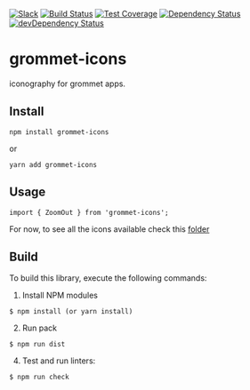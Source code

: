 [![Slack](http://alansouzati.github.io/artic/img/slack-badge.svg)](http://slackin.grommet.io)  [![Build Status](https://travis-ci.org/grommet/grommet-icons.svg?branch=master)](https://travis-ci.org/grommet/grommet-icons) [![Test Coverage](https://codeclimate.com/github/grommet/grommet-icons/badges/coverage.svg)](https://codeclimate.com/github/grommet/grommet-icons/coverage)  [![Dependency Status](https://david-dm.org/grommet/grommet.svg)](https://david-dm.org/grommet/grommet) [![devDependency Status](https://david-dm.org/grommet/grommet/dev-status.svg)](https://david-dm.org/grommet/grommet#info=devDependencies)

# grommet-icons

iconography for grommet apps.

## Install

`npm install grommet-icons`

or 

`yarn add grommet-icons`

## Usage

`import { ZoomOut } from 'grommet-icons';`

For now, to see all the icons available check this [folder](https://github.com/grommet/grommet-icons/tree/master/src/js/icons)

## Build 

To build this library, execute the following commands:

  1. Install NPM modules

    $ npm install (or yarn install)

  2. Run pack

    $ npm run dist

  4. Test and run linters:

    $ npm run check
